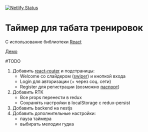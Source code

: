 [![Netlify Status](https://api.netlify.com/api/v1/badges/58a3a327-b925-4657-a84c-fea2f31f7e37/deploy-status)](https://app.netlify.com/sites/react-tabata-timer/deploys)
# Таймер для табата тренировок
C использование библиотеки [React](https://react.dev/)

[Демо](http://tabata-timer.ru/)

#TODO

1. Добавить [react-router](https://reactrouter.com/en/main) и подстраницы:
   * Welcome со слайдером ([swiper](https://github.com/nolimits4web/Swiper)) и кнопкой входа
   * Login для авторизации (+ через соц. сети)
   * Register для регистрации (возможно [паспорт](https://www.passportjs.org/))
2. Добавить RTK
   * Все props перенести в redux
   * Сохранять настройки в localStorage с redux-persist
3. Добавить backend на nestjs
4. Добавить дополнительные настройки:
   * пауза таймера
   * выбирать мелодии гудка
